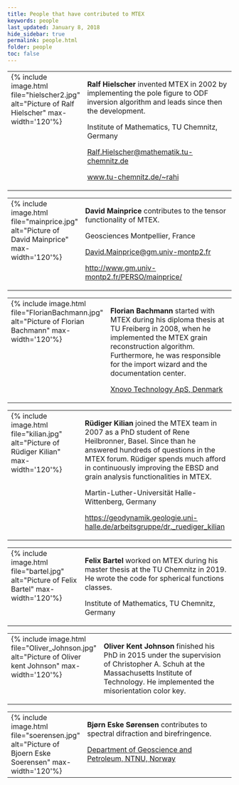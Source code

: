 ```yaml
---
title: People that have contributed to MTEX
keywords: people
last_updated: January 8, 2018
hide_sidebar: true
permalink: people.html
folder: people
toc: false
---
```


<div class='row'>

<div class="col-md-6">
<table border='0' cellpadding='10'><tr>
<td width="150" valign="top">
  {% include image.html file="hielscher2.jpg" alt="Picture of Ralf Hielscher" max-width='120'%}
</td><td valign="top">
  <p><b>Ralf Hielscher</b> invented MTEX in 2002 by implementing the pole figure to ODF inversion algorithm and leads since then the development.</p>
  <p> Institute of Mathematics, TU Chemnitz, Germany</p>
  <p> <a href="mailto:Ralf.Hielscher@mathematik.tu-chemnitz.de"><span class="glyphicon glyphicon-envelope"></span> Ralf.Hielscher@mathematik.tu-chemnitz.de</a></p>
  <p> <a href="www.tu-chemnitz.de/~rahi"><span class="glyphicon glyphicon-home"></span> www.tu-chemnitz.de/~rahi</a></p>
</td>
</tr></table>
</div>

<div class="col-md-6">
<table border='0' cellpadding='10'><tr>
<td width="150" valign="top">
  {% include image.html file="mainprice.jpg" alt="Picture of David Mainprice" max-width='120'%}
</td><td valign="top">
  <p><b>David Mainprice</b> contributes to the tensor functionality of MTEX.</p>
  <p>Geosciences Montpellier, France</p>
  <p>
  <p> <a href="mailto:David.Mainprice@gm.univ-montp2.fr"><span class="glyphicon glyphicon-envelope"></span> David.Mainprice@gm.univ-montp2.fr</a></p>
  <p> <a href="http://www.gm.univ-montp2.fr/PERSO/mainprice/"><span class="glyphicon glyphicon-home"></span> http://www.gm.univ-montp2.fr/PERSO/mainprice/</a></p>
  </p>
</td>
</tr></table>
</div>

</div>
<div class='row'>

<div class="col-md-6">
<table border='0' cellpadding='10'><tr>
<td width="150" valign="top">
  {% include image.html file="FlorianBachmann.jpg" alt="Picture of Florian Bachmann" max-width='120'%}
</td><td valign="top">
  <p><b>Florian Bachmann</b> started with MTEX during his diploma thesis at TU
  Freiberg in 2008, when he implemented the MTEX grain reconstruction
  algorithm. Furthermore, he was responsible for the import wizard and the
  documentation center.</p>
  <p><a href="https://xnovotech.com/">Xnovo Technology ApS, Denmark</a></p>
</td>
</tr></table>
</div>

<div class="col-md-6">
<table border='0' cellpadding='10'><tr>
<td width="150" valign="top">
  {% include image.html file="kilian.jpg" alt="Picture of Rüdiger Kilian" max-width='120'%}
</td><td valign="top">
  <p><b>Rüdiger Kilian</b> joined the MTEX team in 2007 as a PhD student of
  Rene Heilbronner, Basel. Since than he answered hundreds of questions in the
  MTEX forum. Rüdiger spends much afford in continuously improving the EBSD
  and grain analysis functionalities in MTEX.</p>
  <p>Martin-Luther-Universität Halle-Wittenberg, Germany</a></p>
  <p> <a href="https://geodynamik.geologie.uni-halle.de/arbeitsgruppe/dr._ruediger_kilian"><span class="glyphicon
      glyphicon-home"></span> https://geodynamik.geologie.uni-halle.de/arbeitsgruppe/dr._ruediger_kilian</a></p>
</td>
</tr></table>
</div>

</div>
<div class='row'>

<div class="col-md-6">
<table border='0' cellpadding='10'><tr>
<td width="150" valign="top">
  {% include image.html file="bartel.jpg" alt="Picture of Felix Bartel" max-width='120'%}
</td><td valign="top"> <p><b>Felix Bartel</b>
	worked on MTEX during his master thesis at the TU Chemnitz in 2019. He
	wrote the code for spherical functions classes.</p>
  <p>Institute of Mathematics, TU Chemnitz, Germany</p>
</td>
</tr></table>
</div>

<div class="col-md-6">
<table border='0' cellpadding='10'><tr>
<td width="150" valign="top">
  {% include image.html file="Oliver_Johnson.jpg" alt="Picture of Oliver kent Johnson" max-width='120'%}
</td><td valign="top">
      <p><b>Oliver Kent Johnson</b> finished his PhD in 2015 under the
      supervision of Christopher A. Schuh at the Massachusetts Institute of
      Technology. He implemented the misorientation color key.</p>
</td>
</tr></table>
</div>

</div>
<div class='row'>

<div class="col-md-6">
<table border='0' cellpadding='10'><tr>
<td width="150" valign="top">
  {% include image.html file="soerensen.jpg" alt="Picture of Bjoern Eske Soerensen" max-width='120'%}
</td><td valign="top">
  <p><b>Bj&oslash;rn Eske S&oslash;rensen</b> contributes to spectral difraction and birefringence.</p>
  <p><a href="https://www.ntnu.edu/employees/bjorn.sorensen">Department of Geoscience and Petroleum, NTNU, Norway</a></p>
</td>
</tr></table>
</div>

</div>
